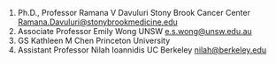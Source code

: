 
1. Ph.D., Professor Ramana V Davuluri Stony Brook Cancer Center Ramana.Davuluri@stonybrookmedicine.edu
2. Associate Professor Emily Wong UNSW e.s.wong@unsw.edu.au
3. GS Kathleen M Chen Princeton University 
4. Assistant Professor Nilah Ioannidis UC Berkeley [nilah@berkeley.edu](mailto:nilah@berkeley.edu)